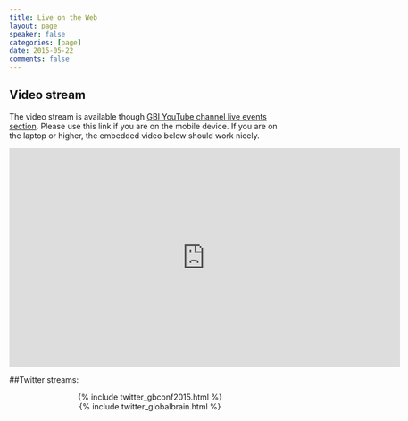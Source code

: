 ```yaml
---
title: Live on the Web
layout: page
speaker: false
categories: [page]
date: 2015-05-22
comments: false
---
```


## Video stream

The video stream is available though [GBI YouTube channel live events section](https://www.youtube.com/watch?v=NBl520pTN44). Please use this link if you are on the mobile device. If you are on the laptop or higher, the embedded video below should work nicely.

<div class="center">
  <iframe width="700" height="393" src="https://www.youtube.com/embed/NBl520pTN44" frameborder="0" allowfullscreen></iframe>
</div>


##Twitter streams:

<div class="row">
     <div class="col-lg-6" align="center">
        {% include twitter_gbconf2015.html %}
     </div>
     <div class="col-lg-6" align="center">
        {% include twitter_globalbrain.html %}
     </div>
</div>
